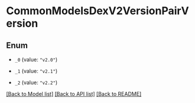 # CommonModelsDexV2VersionPairVersion

## Enum


* `_0` (value: `"v2.0"`)

* `_1` (value: `"v2.1"`)

* `_2` (value: `"v2.2"`)


[[Back to Model list]](../README.md#documentation-for-models) [[Back to API list]](../README.md#documentation-for-api-endpoints) [[Back to README]](../README.md)


